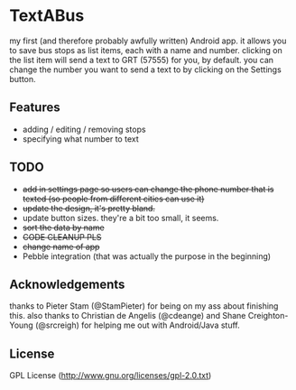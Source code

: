 TextABus
========

my first (and therefore probably awfully written) Android app. it allows you to save bus stops as list items, each with a name and number. clicking on the list item will send a text to GRT (57555) for you, by default. you can change the number you want to send a text to by clicking on the Settings button.

## Features
- adding / editing / removing stops
- specifying what number to text

## TODO
- ~~add in settings page so users can change the phone number that is texted (so people from different cities can use it)~~
- ~~update the design, it's pretty bland.~~
- update button sizes. they're a bit too small, it seems.
- ~~sort the data by name~~
- ~~CODE CLEANUP PLS~~
- ~~change name of app~~
- Pebble integration (that was actually the purpose in the beginning)

## Acknowledgements
thanks to Pieter Stam (@StamPieter) for being on my ass about finishing this. also thanks to Christian de Angelis (@cdeange) and Shane Creighton-Young (@srcreigh) for helping me out with Android/Java stuff.

## License
GPL License (http://www.gnu.org/licenses/gpl-2.0.txt)
